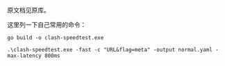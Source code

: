 原文档见原库。

这里列一下自己常用的命令：

```
go build -o clash-speedtest.exe
```

```
.\clash-speedtest.exe -fast -c "URL&flag=meta" -output normal.yaml -max-latency 800ms
```

